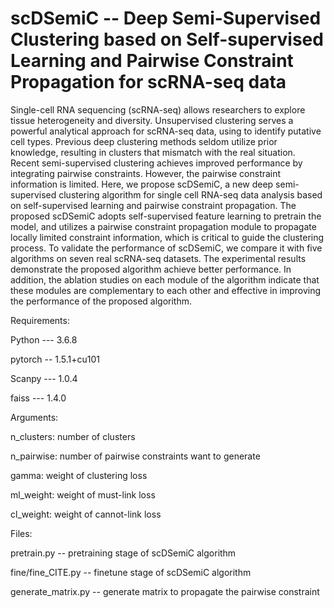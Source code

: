 # scDSemiC -- Deep Semi-Supervised Clustering based on Self-supervised Learning and Pairwise Constraint Propagation for scRNA-seq data

Single-cell RNA sequencing (scRNA-seq) allows researchers to explore tissue heterogeneity and diversity. Unsupervised
clustering serves a powerful analytical approach for scRNA-seq data, using to identify putative cell types. Previous deep
clustering methods seldom utilize prior knowledge, resulting in clusters that mismatch with the real situation. Recent
semi-supervised clustering achieves improved performance by integrating pairwise constraints. However, the pairwise
constraint information is limited. Here, we propose scDSemiC, a new deep semi-supervised clustering algorithm for
single cell RNA-seq data analysis based on self-supervised learning and pairwise constraint propagation. The proposed
scDSemiC adopts self-supervised feature learning to pretrain the model, and utilizes a pairwise constraint propagation
module to propagate locally limited constraint information, which is critical to guide the clustering process. To validate
the performance of scDSemiC, we compare it with five algorithms on seven real scRNA-seq datasets. The experimental
results demonstrate the proposed algorithm achieve better performance. In addition, the ablation studies on each module
of the algorithm indicate that these modules are complementary to each other and effective in improving the performance
of the proposed algorithm.

Requirements:

Python --- 3.6.8

pytorch -- 1.5.1+cu101

Scanpy --- 1.0.4

faiss --- 1.4.0

Arguments:

n_clusters: number of clusters

n_pairwise: number of pairwise constraints want to generate

gamma: weight of clustering loss

ml_weight: weight of must-link loss

cl_weight: weight of cannot-link loss

Files:

pretrain.py -- pretraining stage of scDSemiC algorithm

fine/fine_CITE.py -- finetune stage of scDSemiC algorithm

generate_matrix.py -- generate matrix to propagate the pairwise constraint

